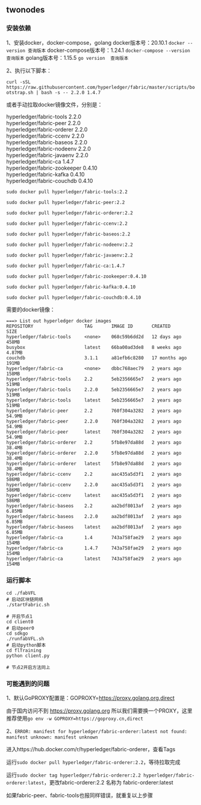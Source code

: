 ## twonodes

### 安装依赖

1、安装docker，docker-compose，golang
	docker版本号：20.10.1	`docker --version 查询版本`
	docker-compose版本号：1.24.1	`docker-compose --version 查询版本`
	golang版本号：1.15.5	`go version  查询版本`



2、执行以下脚本：

`curl -sSL https://raw.githubusercontent.com/hyperledger/fabric/master/scripts/bootstrap.sh | bash -s -- 2.2.0 1.4.7`

或者手动拉取docker镜像文件，分别是：

hyperledger/fabric-tools       2.2.0        
hyperledger/fabric-peer        2.2.0    
hyperledger/fabric-orderer     2.2.0        
hyperledger/fabric-ccenv       2.2.0        
hyperledger/fabric-baseos      2.2.0       
hyperledger/fabric-nodeenv     2.2.0        
hyperledger/fabric-javaenv     2.2.0        
hyperledger/fabric-ca    1.4.7        
hyperledger/fabric-zookeeper   0.4.10       
hyperledger/fabric-kafka       0.4.10       
hyperledger/fabric-couchdb  0.4.10

```shell
sudo docker pull hyperledger/fabric-tools:2.2

sudo docker pull hyperledger/fabric-peer:2.2

sudo docker pull hyperledger/fabric-orderer:2.2

sudo docker pull hyperledger/fabric-ccenv:2.2

sudo docker pull hyperledger/fabric-baseos:2.2

sudo docker pull hyperledger/fabric-nodeenv:2.2

sudo docker pull hyperledger/fabric-javaenv:2.2

sudo docker pull hyperledger/fabric-ca:1.4.7

sudo docker pull hyperledger/fabric-zookeeper:0.4.10

sudo docker pull hyperledger/fabric-kafka:0.4.10

sudo docker pull hyperledger/fabric-couchdb:0.4.10
```

需要的docker镜像：

```shell
===> List out hyperledger docker images
REPOSITORY                   TAG       IMAGE ID       CREATED         SIZE
hyperledger/fabric-tools     <none>    068c59b6dd2d   12 days ago     458MB
busybox                      latest    66ba00ad3de8   8 weeks ago     4.87MB
couchdb                      3.1.1     a81efb6c8280   17 months ago   191MB
hyperledger/fabric-ca        <none>    dbbc768aec79   2 years ago     158MB
hyperledger/fabric-tools     2.2       5eb2356665e7   2 years ago     519MB
hyperledger/fabric-tools     2.2.0     5eb2356665e7   2 years ago     519MB
hyperledger/fabric-tools     latest    5eb2356665e7   2 years ago     519MB
hyperledger/fabric-peer      2.2       760f304a3282   2 years ago     54.9MB
hyperledger/fabric-peer      2.2.0     760f304a3282   2 years ago     54.9MB
hyperledger/fabric-peer      latest    760f304a3282   2 years ago     54.9MB
hyperledger/fabric-orderer   2.2       5fb8e97da88d   2 years ago     38.4MB
hyperledger/fabric-orderer   2.2.0     5fb8e97da88d   2 years ago     38.4MB
hyperledger/fabric-orderer   latest    5fb8e97da88d   2 years ago     38.4MB
hyperledger/fabric-ccenv     2.2       aac435a5d3f1   2 years ago     586MB
hyperledger/fabric-ccenv     2.2.0     aac435a5d3f1   2 years ago     586MB
hyperledger/fabric-ccenv     latest    aac435a5d3f1   2 years ago     586MB
hyperledger/fabric-baseos    2.2       aa2bdf8013af   2 years ago     6.85MB
hyperledger/fabric-baseos    2.2.0     aa2bdf8013af   2 years ago     6.85MB
hyperledger/fabric-baseos    latest    aa2bdf8013af   2 years ago     6.85MB
hyperledger/fabric-ca        1.4       743a758fae29   2 years ago     154MB
hyperledger/fabric-ca        1.4.7     743a758fae29   2 years ago     154MB
hyperledger/fabric-ca        latest    743a758fae29   2 years ago     154MB
```



### 运行脚本

```shell
cd ./fabVFL
# 启动区块链网络
./startFabric.sh

# 开启节点1
cd client0
# 启动peer0
cd sdkgo
./runfabVFL.sh
# 启动python脚本
cd flTraining
python client.py

# 节点2开启方法同上
```



### 可能遇到的问题

1、默认GoPROXY配置是：GOPROXY=https://proxy.golang.org,direct

由于国内访问不到 https://proxy.golang.org 所以我们需要换一个PROXY，这里推荐使用`go env -w GOPROXY=https://goproxy.cn,direct`

2、`ERROR: manifest for hyperledger/fabric-orderer:latest not found: manifest unknown: manifest unknown`

进入https://hub.docker.com/r/hyperledger/fabric-orderer，查看Tags

运行`sudo docker pull hyperledger/fabric-orderer:2.2`，等待拉取完成

运行`sudo docker tag hyperledger/fabric-orderer:2.2 hyperledger/fabric-orderer:latest`，更改fabric-orderer:2.2 名称为 fabric-orderer:latest

如果fabric-peer、fabric-tools也报同样错误，就重复以上步骤
